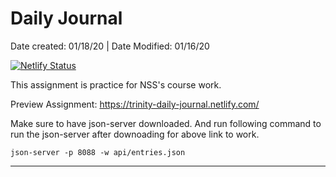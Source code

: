# Daily Journal
Date created: 01/18/20 | Date Modified: 01/16/20

[![Netlify Status](https://api.netlify.com/api/v1/badges/bd529b12-cd02-44dd-aa1e-a0edb0776b98/deploy-status)](https://app.netlify.com/sites/trinity-daily-journal/deploys)

This assignment is practice for NSS's course work.

Preview Assignment: https://trinity-daily-journal.netlify.com/

Make sure to have json-server downloaded. And run following command to run the json-server after downoading for above link to work.

```
json-server -p 8088 -w api/entries.json
```
***

